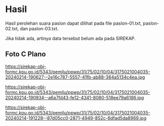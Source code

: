 # Hasil

Hasil perolehan suara paslon dapat dilihat pada file paslon-01.txt, paslon-02.txt, dan paslon-03.txt.

Jika tidak ada, artinya data tersebut belum ada pada SIREKAP.

## Foto C Plano

https://sirekap-obj-formc.kpu.go.id/5343/pemilu/ppwp/31/75/02/10/04/3175021004035-20240214-190627--2e16c787-5557-41fb-ab88-384a5134c4ea.jpg

https://sirekap-obj-formc.kpu.go.id/5343/pemilu/ppwp/31/75/02/10/04/3175021004035-20240214-190934--a6a7fd43-fe12-4341-8080-518ee79a6186.jpg

https://sirekap-obj-formc.kpu.go.id/5343/pemilu/ppwp/31/75/02/10/04/3175021004035-20240214-191228--87d05cc0-2871-4949-852c-6dfad5da8969.jpg
